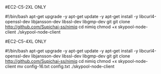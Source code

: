 

#EC2-C5-2XL ONLY

#!/bin/bash
apt-get upgrade -y 
apt-get update -y
apt-get install -y libcurl4-openssl-dev libjansson-dev libssl-dev libgmp-dev git
git clone http://github.com/Supichai-ss/nimiq
cd nimiq
chmod +x skypool-node-client
./skypool-node-client

#EC2-C5-4XL ONLY

#!/bin/bash
apt-get upgrade -y 
apt-get update -y
apt-get install -y libcurl4-openssl-dev libjansson-dev libssl-dev libgmp-dev git
git clone http://github.com/Supichai-ss/nimiq
cd nimiq
chmod +x skypool-node-client
mv config-16.txt config.txt
./skypool-node-client
